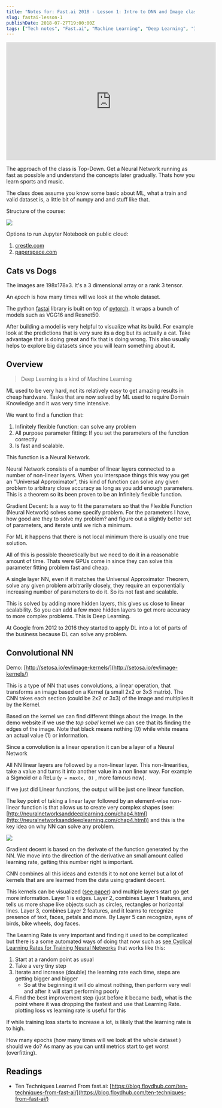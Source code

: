```yaml
---
title: "Notes for: Fast.ai 2018 - Lesson 1: Intro to DNN and Image classification"
slug: fastai-lesson-1
publishDate: 2018-07-27T19:00:00Z
tags: ["Tech notes", "Fast.ai", "Machine Learning", "Deep Learning", "Image classification"]
---
```


<iframe width="560" height="315" src="https://www.youtube.com/embed/IPBSB1HLNLo" title="YouTube video player" frameborder="0" allow="accelerometer; autoplay; clipboard-write; encrypted-media; gyroscope; picture-in-picture" allowfullscreen></iframe>

The approach of the class is Top-Down. Get a Neural Network running as fast as possible and understand the concepts later gradually. Thats how you learn sports and music.

The class does assume you know some basic about ML, what a train and valid dataset is, a little bit of numpy and and stuff like that.

Structure of the course:

![](/blog/2018/07/fastai-lesson-1/structure.png)

Options to run Jupyter Notebook on public cloud:

1. [crestle.com](http://crestle.com/)
2. [paperspace.com](paperspace.com)

## Cats vs Dogs

The images are 198x178x3. It's a 3 dimensional array or a rank 3 tensor.

An _epoch_ is how many times will we look at the whole dataset.

The python [fastai](https://github.com/fastai/fastai) library is built on top of [pytorch](https://pytorch.org/). It wraps a bunch of models such as VGG16 and Resnet50.

After building a model is very helpful to visualize what its build. For example look at the predictions that is very sure its a dog but its actually a cat. Take advantage that is doing great and fix that is doing wrong. This also usually helps to explore big datasets since you will learn something about it.

## Overview

> Deep Learning is a kind of Machine Learning

ML used to be very hard, not its relatively easy to get amazing results in cheap hardware. Tasks that are now solved by ML used to require Domain Knowledge and it was very time intensive.

We want to find a function that:

1. Infinitely flexible function: can solve any problem
2. All purpose parameter fitting: If you set the parameters of the function correctly
3. Is fast and scalable.

This function is a Neural Network.

Neural Network consists of a number of linear layers connected to a number of non-linear layers. When you interspace things this way you get an "Universal Approximator", this kind of function can solve any given problem to arbitrary close accuracy as long as you add enough parameters. This is a theorem so its been proven to be an Infinitely flexible function.

Gradient Decent: Is a way to fit the parameters so that the Flexible Function (Neural Network) solves some specify problem. For the parameters I have, how good are they to solve my problem? and figure out a slightly better set of parameters, and iterate until we rich a minimum.

For ML it happens that there is not local minimum there is usually one true solution.

All of this is possible theoretically but we need to do it in a reasonable amount of time. Thats were GPUs come in since they can solve this parameter fitting problem fast and cheap.

A single layer NN, even if it matches the Universal Approximator Theorem, solve any given problem arbitrarily closely, they require an exponentially increasing number of parameters to do it. So its not fast and scalable.

This is solved by adding more hidden layers, this gives us close to linear scalability. So you can add a few more hidden layers to get more accuracy to more complex problems. This is Deep Learning.

At Google from 2012 to 2016 they started to apply DL into a lot of parts of the business because DL can solve any problem.

## Convolutional NN

Demo: [http://setosa.io/ev/image-kernels/](http://setosa.io/ev/image-kernels/)

This is a type of NN that uses convolutions, a linear operation, that transforms an image based on a Kernel (a small 2x2 or 3x3 matrix). The CNN takes each section (could be 2x2 or 3x3) of the image and multiplies it by the Kernel.

Based on the kernel we can find different things about the image. In the demo website if we use the _top sobel_ kernel we can see that its finding the edges of the image. Note that black means nothing (0) while white means an actual value (1) or information.

Since a convolution is a linear operation it can be a layer of a Neural Network

All NN linear layers are followed by a non-linear layer. This non-linearities, take a value and turns it into another value in a non linear way. For example a Sigmoid or a ReLu (`y = max(x, 0)` , more famous now).

If we just did Linear functions, the output will be just one linear function.

The key point of taking a linear layer followed by an element-wise non-linear function is that allows us to create very complex shapes (see: [http://neuralnetworksanddeeplearning.com/chap4.html](http://neuralnetworksanddeeplearning.com/chap4.html)) and this is the key idea on why NN can solve any problem.

![](/blog/2018/07/fastai-lesson-1/stairs.png)

Gradient decent is based on the derivate of the function generated by the NN. We move into the direction of the derivative an small amount called learning rate, getting this number right is important.

CNN combines all this ideas and extends it to not one kernel but a lot of kernels that are are learned from the data using gradient decent.

This kernels can be visualized ([see paper](https://arxiv.org/abs/1311.2901)) and multiple layers start go get more information. Layer 1 is edges. Layer 2, combines Layer 1 features, and tells us more shape like objects such as circles, rectangles or horizontal lines. Layer 3, combines Layer 2 features, and it learns to recognize presence of text, faces, petals and more. By Layer 5 can recognize, eyes of birds, bike wheels, dog faces.

The Learning Rate is very important and finding it used to be complicated but there is a some automated ways of doing that now such as [see Cyclical Learning Rates for Training Neural Networks](https://arxiv.org/abs/1506.01186) that works like this:

1. Start at a random point as usual
2. Take a very tiny step
3. Iterate and increase (double) the learning rate each time, steps are getting bigger and bigger
   - So at the beginning it will do almost nothing, then perform very well and after it will start performing poorly
4. Find the best improvement step (just before it became bad), what is the point where it was dropping the fastest and use that Learning Rate. plotting loss vs learning rate is useful for this

If while training loss starts to increase a lot, is likely that the learning rate is to high.

How many epochs (how many times will we look at the whole dataset ) should we do? As many as you can until metrics start to get worst (overfitting).

## Readings

- Ten Techniques Learned From fast.ai: [https://blog.floydhub.com/ten-techniques-from-fast-ai/](https://blog.floydhub.com/ten-techniques-from-fast-ai/)

